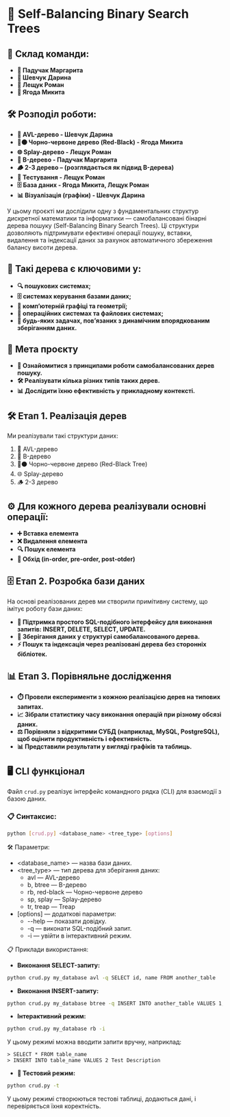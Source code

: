 # 🌳 Self-Balancing Binary Search Trees

## 👥 Склад команди:
- **🌟 Падучак Маргарита**
- **🌟 Шевчук Дарина**
- **🌟 Лещук Роман**
- **🌟 Ягода Микита**

## 🛠️ Розподіл роботи:
- **🌲 AVL-дерево - Шевчук Дарина**
- **🔴⚫ Чорно-червоне дерево (Red-Black) - Ягода Микита**
- **🌐 Splay-дерево - Лещук Роман**
- **📘 B-дерево - Падучак Маргарита**
- **🪵 2-3 дерево – (розглядається як підвид B-дерева)**
- **🧪 Тестування - Лещук Роман**
- **🗄️ База даних - Ягода Микита, Лещук Роман**
- **📊 Візуалізація (графіки) - Шевчук Дарина**

У цьому проєктi ми дослiдили одну з фундаментальних структур дискретної математики та iнформатики — самобалансованi бiнарнi дерева пошуку (Self-Balancing Binary Search Trees).
Цi структури дозволяють пiдтримувати ефективнi операцiї пошуку, вставки, видалення та iндексацiї даних за рахунок автоматичного збереження балансу висоти дерева.

## 🔑 Такi дерева є ключовими у:
- **🔍 пошукових системах;**
- **🗄️ системах керування базами даних;**
- **🎨 комп’ютернiй графiцi та геометрiї;**
- **💾 операцiйних системах та файлових системах;**
- **📂 будь-яких задачах, пов’язаних з динамiчним впорядкованим зберiганням даних.**

## 🎯 Мета проєкту
- **📘 Ознайомитися з принципами роботи самобалансованих дерев пошуку.**
- **🛠️ Реалiзувати кiлька рiзних типiв таких дерев.**
- **📊 Дослiдити їхню ефективнiсть у прикладному контекстi.**

## 🛠️ Етап 1. Реалiзацiя дерев
Ми реалiзували такi структури даних:
1. 🌲 AVL-дерево
2. 📘 B-дерево
3. 🔴⚫ Чорно-червоне дерево (Red-Black Tree)
4. 🌐 Splay-дерево
5. 🪵 2-3 дерево

## ⚙️ Для кожного дерева реалiзували основнi операцiї:
- **➕ Вставка елемента**
- **❌ Видалення елемента**
- **🔍 Пошук елемента**
- **🔄 Обхiд (in-order, pre-order, post-otder)**

## 🗄️ Етап 2. Розробка бази даних
На основi реалiзованих дерев ми створили примiтивну систему, що iмiтує роботу бази даних:
- **📝 Пiдтримка простого SQL-подiбного iнтерфейсу для виконання запитiв: INSERT, DELETE, SELECT, UPDATE.**
- **🌳 Зберiгання даних у структурi самобалансованого дерева.**
- **⚡ Пошук та iндексацiя через реалiзованi дерева без стороннiх бiблiотек.**

## 📊 Етап 3. Порiвняльне дослiдження
- **⏱️ Провели експерименти з кожною реалiзацiєю дерев на типових запитах.**
- **📈 Зiбрали статистику часу виконання операцiй при рiзному обсязi даних.**
- **⚖️ Порiвняли з вiдкритими СУБД (наприклад, MySQL, PostgreSQL), щоб оцiнити продуктивнiсть i ефективнiсть.**
- **📊 Представили результати у виглядi графiкiв та таблиць.**

## 🖥️ CLI функціонал
Файл `crud.py` реалізує інтерфейс командного рядка (CLI) для взаємодії з базою даних.
### 📋 Синтаксис:
```bash
python [crud.py] <database_name> <tree_type> [options]
```
🛠️ Параметри:
* <database_name> — назва бази даних.
* <tree_type> — тип дерева для зберігання даних:
    * avl — AVL-дерево
    * b, btree — B-дерево
    * rb, red-black — Чорно-червоне дерево
    * sp, splay — Splay-дерево
    * tr, treap — Treap
* [options] — додаткові параметри:
    * --help — показати довідку.
    * -q <query> — виконати SQL-подібний запит.
    * -i — увійти в інтерактивний режим.

📋 Приклади використання:
- **Виконання SELECT-запиту:**
```bash
python crud.py my_database avl -q SELECT id, name FROM another_table
```

- **Виконання INSERT-запиту:**
```bash
python crud.py my_database btree -q INSERT INTO another_table VALUES 1, Example, Desciption
```

- **Інтерактивний режим:**
```bash
python crud.py my_database rb -i
```
У цьому режимі можна вводити запити вручну, наприклад:
```
> SELECT * FROM table_name
> INSERT INTO table_name VALUES 2 Test Description
```

- **🧪 Тестовий режим:**
```bash
python crud.py -t
```
У цьому режимі створюються тестові таблиці, додаються дані, і перевіряється їхня коректність.
